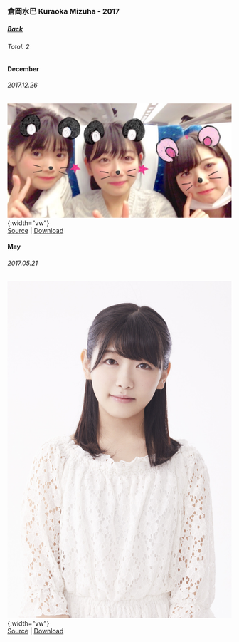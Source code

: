 ### 倉岡水巴 Kuraoka Mizuha - 2017
##### [Back](KuraokaMizuha.md)
###### Total: 2

#### December
###### 2017.12.26
![20171226_Blog_Nagomi_#2.JPG](../../../Album/Backup/Blog/Nagomi/Dec2017/20171226_Blog_Nagomi_%232.JPG){:width="vw"}  
[Source](http://blog.nanabunnonijyuuni.com/s/n227/diary/detail/58?ima=1402&cd=blog) | [Download](https://github.com/LYHPandaKing/227PhotoBackup/raw/master/Album/Backup/Blog/Nagomi/Dec2017/20171226_Blog_Nagomi_%232.JPG)

#### May
###### 2017.05.21
![Mizuha](../../../Album/Pre-Debut/Mizuha.JPG){:width="vw"}  
[Source](https://nanabunnonijyuuni.fandom.com/wiki/Mizuha_Kuraoka) | [Download](https://github.com/LYHPandaKing/227PhotoBackup/raw/master/Album/Pre-Debut/Mizuha.JPG)

